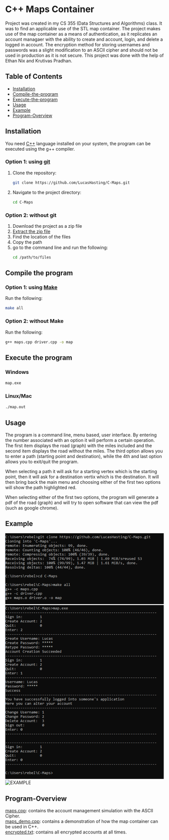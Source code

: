 # C++ Maps Container
Project was created in my CS 355 (Data Structures and Algorithms) class. It was to find an applicable use of the STL map container. The project makes use of the map container as a means of authentication, as it replicates an account managaer with the ability to create and account, login, and delete a logged in account. The encryption method for storing usernames and passwords was a slight modification to an ASCII cipher and should not be used in production as it is not secure. This project was done with the help of Ethan Nix and Krutivas Pradhan.  

## Table of Contents

- [Installation](#installation)
- [Compile-the-program](#compile-the-program)
- [Execute-the-program](#execute-the-program)
- [Usage](#usage)
- [Example](#example)
- [Program-Overview](#program-overview)

## Installation

You need [C++](https://sourceforge.net/projects/mingw/) language installed on your system, the program can be executed using the g++ compiler.

### Option 1: using [git](https://git-scm.com/downloads)
1. Clone the repository:

    ```sh
    git clone https://github.com/LucasHasting/C-Maps.git
    ```

2. Navigate to the project directory:

    ```sh
    cd C-Maps
    ```
    
### Option 2: without git
1. Download the project as a zip file
2. [Extract the zip file](https://www.wikihow.com/Unzip-a-File)
3. Find the location of the files
4. Copy the path
5. go to the command line and run the following:
   ```sh
   cd /path/to/files
   ```

## Compile the program

### Option 1: using [Make](https://www.gnu.org/software/make/)
Run the following:
```sh
make all
```

### Option 2: without Make
Run the following:
```sh
g++ maps.cpp driver.cpp -o map
```

## Execute the program

### Windows
```sh
map.exe
```

### Linux/Mac
```sh
./map.out
```

## Usage
The program is a command line, menu based, user interface. By entering the number associated with an option it will perform a certain operation. The first item displays the road (graph) with the miles included and the second item displays the road without the miles. The third option allows you to enter a path (starting point and destination), while the 4th and last option allows you to exit/quit the program.

When selecting a path it will ask for a starting vertex which is the starting point, then it will ask for a destination vertix which is the destination. It will then bring back the main menu and choosing either of the first two options will show the path highlighted red.

When selecting either of the first two options, the program will generate a pdf of the road (graph) and will try to open software that can view the pdf (such as google chrome).

## Example

![EXAMPLE](examples/example1.png)  
![EXAMPLE](examples/example2.png)  
![EXAMPLE](examples/example3.png)  

## Program-Overview
[maps.cpp](): contains the account management simulation with the ASCII Cipher.  
[maps_demo.cpp](): contains a demonstration of how the map container can be used in C++.  
[encrypted.txt](): contains all encrypted accounts at all times.  
